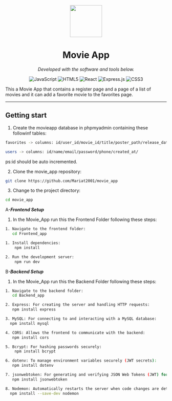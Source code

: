 <p align="center">
  <img src="https://cdn-icons-png.flaticon.com/512/6295/6295417.png" width="100" />
</p>
<p align="center">
    <h1 align="center">Movie App</h1>
</p>


<p align="center">
		<em>Developed with the software and tools below.</em>
</p>
<p align="center">
	<img src="https://img.shields.io/badge/JavaScript-F7DF1E.svg?style=flat&logo=JavaScript&logoColor=black" alt="JavaScript">
	<img src="https://img.shields.io/badge/HTML5-E34F26.svg?style=flat&logo=HTML5&logoColor=white" alt="HTML5">
	<img src="https://img.shields.io/badge/React-61DAFB.svg?style=flat&logo=React&logoColor=black" alt="React">
	<img src="https://img.shields.io/badge/Express.js-404D59.svg?style=flat&logo=express&logoColor=white" alt="Express.js">
        <img src="https://img.shields.io/badge/CSS3-1572B6.svg?style=flat&logo=CSS3&logoColor=white" alt="CSS3">


</p>
<p>This a Movie App that contains a register page and a page of a list of movies and it can add a favorite movie to the favorites page.</p>
<hr>

##  Getting start
1. Create the movieapp database in phpmyadmin containing these followinf tables:
   
```sh
favorites -> columns: id/user_id/movie_id/title/poster_path/release_date/status 
```
```sh
users -> columns: id/name/email/password/phone/created_at/ 
```
ps:id should be auto incremented.

2. Clone the movie_app repository:

```sh
git clone https://github.com/Mariat2001/movie_app
```
3. Change to the project directory:

```sh
cd movie_app
```
  A-***Frontend Setup***
  
1. In the Movie_App run this the Frontend Folder following these steps:

```sh
1. Navigate to the frontend folder:
   cd Frontend_app
```
```sh
1. Install dependencies:
    npm install
```
```sh
2. Run the development server:
    npm run dev
```

  B-***Backend Setup***
1. In the Movie_App run this the Backend Folder following these steps:

```sh
1. Navigate to the backend folder:
   cd Backend_app
```

```sh
2. Express: For creating the server and handling HTTP requests:
   npm install express
```

```sh
3. MySQL: For connecting to and interacting with a MySQL database:
  npm install mysql
```

```sh
4. CORS: Allows the frontend to communicate with the backend:
   npm install cors
```

```sh
5. Bcrypt: For hashing passwords securely:
    npm install bcrypt
```

```sh
6. dotenv: To manage environment variables securely (JWT secrets):
   npm install dotenv
```

```sh
7. jsonwebtoken: For generating and verifying JSON Web Tokens (JWT) for authentication:
   npm install jsonwebtoken
```

```sh
8. Nodemon: Automatically restarts the server when code changes are detected:
  npm install --save-dev nodemon
```
